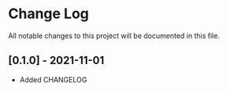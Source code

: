 # Change Log

All notable changes to this project will be documented in this file.

## [0.1.0] - 2021-11-01

- Added CHANGELOG
